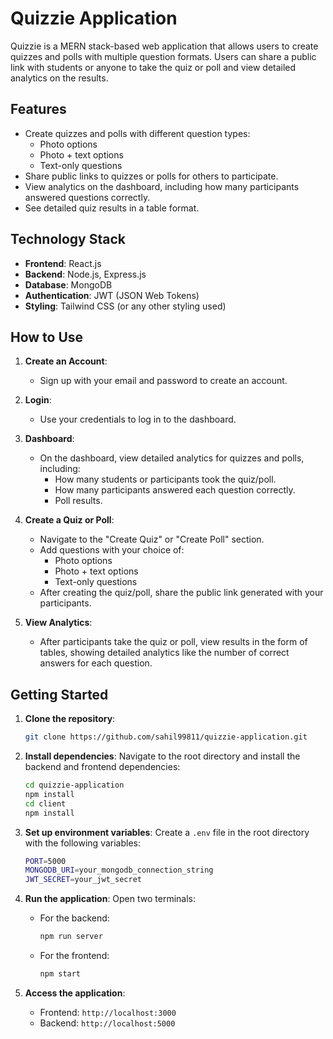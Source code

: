 
# Quizzie Application

Quizzie is a MERN stack-based web application that allows users to create quizzes and polls with multiple question formats. Users can share a public link with students or anyone to take the quiz or poll and view detailed analytics on the results.

## Features
- Create quizzes and polls with different question types:
  - Photo options
  - Photo + text options
  - Text-only questions
- Share public links to quizzes or polls for others to participate.
- View analytics on the dashboard, including how many participants answered questions correctly.
- See detailed quiz results in a table format.

## Technology Stack
- **Frontend**: React.js
- **Backend**: Node.js, Express.js
- **Database**: MongoDB
- **Authentication**: JWT (JSON Web Tokens)
- **Styling**: Tailwind CSS (or any other styling used)
  
## How to Use

1. **Create an Account**:
   - Sign up with your email and password to create an account.
   
2. **Login**:
   - Use your credentials to log in to the dashboard.

3. **Dashboard**:
   - On the dashboard, view detailed analytics for quizzes and polls, including:
     - How many students or participants took the quiz/poll.
     - How many participants answered each question correctly.
     - Poll results.

4. **Create a Quiz or Poll**:
   - Navigate to the "Create Quiz" or "Create Poll" section.
   - Add questions with your choice of:
     - Photo options
     - Photo + text options
     - Text-only questions
   - After creating the quiz/poll, share the public link generated with your participants.

5. **View Analytics**:
   - After participants take the quiz or poll, view results in the form of tables, showing detailed analytics like the number of correct answers for each question.

## Getting Started

1. **Clone the repository**:
   ```bash
   git clone https://github.com/sahil99811/quizzie-application.git
   ```

2. **Install dependencies**:
   Navigate to the root directory and install the backend and frontend dependencies:
   ```bash
   cd quizzie-application
   npm install
   cd client
   npm install
   ```

3. **Set up environment variables**:
   Create a `.env` file in the root directory with the following variables:
   ```bash
   PORT=5000
   MONGODB_URI=your_mongodb_connection_string
   JWT_SECRET=your_jwt_secret
   ```

4. **Run the application**:
   Open two terminals:
   - For the backend:
     ```bash
     npm run server
     ```
   - For the frontend:
     ```bash
     npm start
     ```

5. **Access the application**:
   - Frontend: `http://localhost:3000`
   - Backend: `http://localhost:5000`
